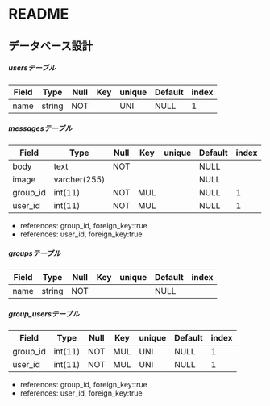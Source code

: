 # README
## データベース設計
##### usersテーブル

| Field |     Type     | Null | Key | unique | Default | index |
|-------|--------------|------|-----|--------|---------|-------|
| name  | string       | NOT  |     |  UNI   |  NULL   |   1   |

##### messagesテーブル

|   Field   |     Type     | Null | Key | unique | Default | index |
|-----------|--------------|------|-----|--------|---------|-------|
| body      | text         | NOT  |     |        |  NULL   |       |
| image     | varcher(255) |      |     |        |  NULL   |       |
| group_id  | int(11)      | NOT  | MUL |        |  NULL   |   1   |
| user_id   | int(11)      | NOT  | MUL |        |  NULL   |   1   |
* references: group_id, foreign_key:true
* references: user_id, foreign_key:true

##### groupsテーブル

|   Field   |     Type     | Null | Key | unique | Default | index |
|-----------|--------------|------|-----|--------|---------|-------|
| name      | string       | NOT  |     |        |  NULL   |       |


##### group_usersテーブル

|   Field   |     Type     | Null | Key | unique | Default | index |
|-----------|--------------|------|-----|--------|---------|-------|
| group_id  | int(11)      | NOT  | MUL |  UNI   |  NULL   |   1   |
| user_id   | int(11)      | NOT  | MUL |  UNI   |  NULL   |   1   |
* references: group_id, foreign_key:true
* references: user_id, foreign_key:true
